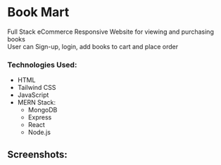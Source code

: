 <H1>Book Mart</H1>
<P>
  Full Stack eCommerce Responsive Website for viewing and purchasing books
  <BR>
  User can Sign-up, login, add books to cart and place order
</P>
<H3>
  Technologies Used:
</H3>
<UL>
  <LI>HTML</LI>
  <LI>Tailwind CSS</LI>
  <LI>JavaScript</LI>
  <LI>MERN Stack:
  <UL>
    <LI>MongoDB</LI>
    <LI>Express</LI>
    <LI>React</LI>
    <LI>Node.js</LI>
  </LI>
  </UL>
</UL>

<H2>Screenshots:</H2>
